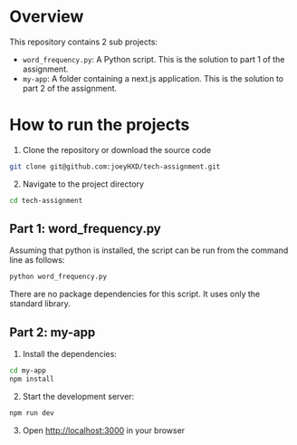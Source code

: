 # Overview
This repository contains 2 sub projects:
- `word_frequency.py`: A Python script. This is the solution to part 1 of the assignment.
- `my-app`: A folder containing a next.js application. This is the solution to part 2 of the assignment.

# How to run the projects
1. Clone the repository or download the source code
```bash
git clone git@github.com:joeyHXD/tech-assignment.git
```
2. Navigate to the project directory
```bash
cd tech-assignment
```

## Part 1: word_frequency.py
Assuming that python is installed, the script can be run from the command line as follows:
```bash
python word_frequency.py
```
There are no package dependencies for this script. It uses only the standard library.

## Part 2: my-app
1. Install the dependencies:
```bash
cd my-app
npm install
```
2. Start the development server:
```bash
npm run dev
```
3. Open [http://localhost:3000](http://localhost:3000) in your browser